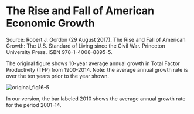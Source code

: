 # The Rise and Fall of American Economic Growth

Source: Robert J. Gordon (29 August 2017). The Rise and Fall of American Growth: The U.S. Standard of Living since the Civil War. Princeton University Press. ISBN 978-1-4008-8895-5.

The original figure shows 10-year average annual growth in Total Factor Productivity (TFP) from 1900-2014. Note: the average annual growth rate is over the ten years prior to the year shown.

![original_fig16-5](https://github.com/ccerv1/plurality/assets/42869436/25413f73-3504-4488-a97e-b234c6132061)

In our version, the bar labeled 2010 shows the average annual growth rate for the period 2001-14.